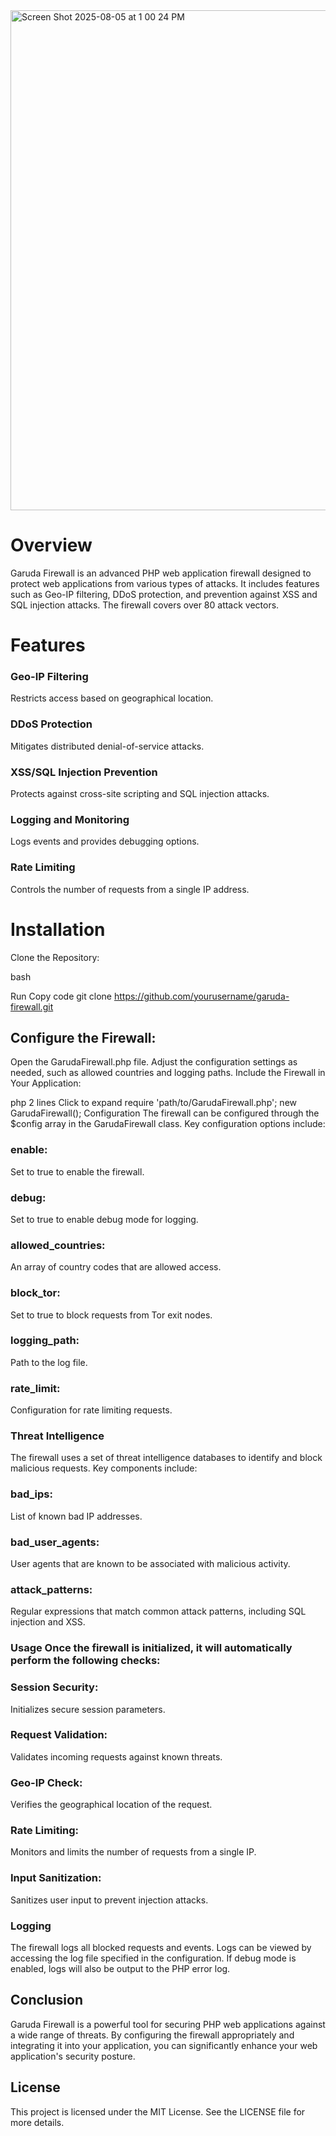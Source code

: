 <img width="1280" height="800" alt="Screen Shot 2025-08-05 at 1 00 24 PM" src="https://github.com/user-attachments/assets/0b241bc8-512c-40b7-a134-50e5c92edca3" />
<h1>Overview</h1>
Garuda Firewall is an advanced PHP web application firewall designed to protect web applications from various types of attacks. It includes features such as Geo-IP filtering, DDoS protection, and prevention against XSS and SQL injection attacks. The firewall covers over 80 attack vectors.

<h1>Features</h1>
<h3>Geo-IP Filtering</h3>Restricts access based on geographical location.
<h3>DDoS Protection</h3>Mitigates distributed denial-of-service attacks.
<h3>XSS/SQL Injection Prevention</h3> Protects against cross-site scripting and SQL injection attacks.
<h3>Logging and Monitoring</h3>Logs events and provides debugging options.
<h3>Rate Limiting</h3>Controls the number of requests from a single IP address.
<h1>Installation</h1>
Clone the Repository:

bash

Run
Copy code
git clone https://github.com/yourusername/garuda-firewall.git
<h2>Configure the Firewall:</h2>

Open the GarudaFirewall.php file.
Adjust the configuration settings as needed, such as allowed countries and logging paths.
Include the Firewall in Your Application:

php
2 lines
Click to expand
require 'path/to/GarudaFirewall.php';
new GarudaFirewall();
Configuration
The firewall can be configured through the $config array in the GarudaFirewall class. Key configuration options include:

<h3>enable:</h3> Set to true to enable the firewall.
<h3>debug:</h3> Set to true to enable debug mode for logging.
<h3>allowed_countries:</h3> An array of country codes that are allowed access.
<h3>block_tor:</h3> Set to true to block requests from Tor exit nodes.
<h3>logging_path:</h3> Path to the log file.
<h3>rate_limit:</h3> Configuration for rate limiting requests.
<h3>Threat Intelligence</h3>
The firewall uses a set of threat intelligence databases to identify and block malicious requests. Key components include:

<h3>bad_ips:</h3> List of known bad IP addresses.
<h3>bad_user_agents:</h3> User agents that are known to be associated with malicious activity.
<h3>attack_patterns:</h3> Regular expressions that match common attack patterns, including SQL injection and XSS.
<h3>Usage
Once the firewall is initialized, it will automatically perform the following checks:

<h3>Session Security:</h3> Initializes secure session parameters.
<h3>Request Validation:</h3> Validates incoming requests against known threats.
<h3>Geo-IP Check:</h3> Verifies the geographical location of the request.
<h3>Rate Limiting:</h3> Monitors and limits the number of requests from a single IP.
<h3>Input Sanitization: </h3>Sanitizes user input to prevent injection attacks.
<h3>Logging</h3>
The firewall logs all blocked requests and events. Logs can be viewed by accessing the log file specified in the configuration. If debug mode is enabled, logs will also be output to the PHP error log.

<h2>Conclusion</h2>
Garuda Firewall is a powerful tool for securing PHP web applications against a wide range of threats. By configuring the firewall appropriately and integrating it into your application, you can significantly enhance your web application's security posture.

<h2>License</h2>
This project is licensed under the MIT License. See the LICENSE file for more details.


